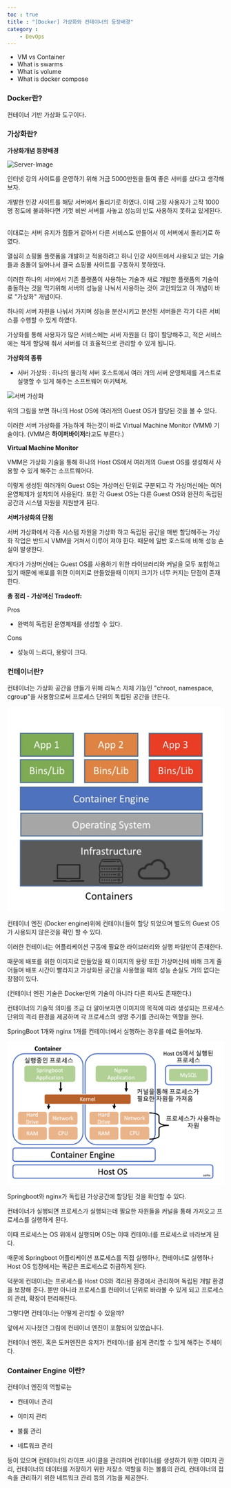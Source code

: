 ```yaml
---
toc : true
title : "[Docker] 가상화와 컨테이너의 등장배경"
category : 
    - DevOps
---
```

- VM vs Container
- What is swarms
- What is volume
- What is docker compose

### Docker란?
컨테이너 기반 가상화 도구이다.

### 가상화란?
**가상화개념 등장배경**

![Server-Image](https://encrypted-tbn0.gstatic.com/images?q=tbn:ANd9GcQDcG0TtA23AezEeiHhkl-17fuVmbNdW58KYXINpJjkvZkwHN02x4Z0shwhtP-BwbnUI6U&usqp=CAU)

인터넷 강의 사이트를 운영하기 위해 거금 5000만원을 들여 좋은 서버를 샀다고 생각해보자.

개발한 인강 사이트를 해당 서버에서 돌리기로 하였다. 이때 고정 사용자가 고작 1000명 정도에 불과하다면 기껏 비싼 서버를 사놓고 성능의 반도 사용하지 못하고 있게된다.

<br>
이대로는 서버 유지가 힘들거 같아서 다른 서비스도 만들어서 이 서버에서 돌리기로 하였다.

열심히 쇼핑몰 플랫폼을 개발하고 적용하려고 하니 인강 사이트에서 사용되고 있는 기술들과 충돌이 일어나서 결국 쇼핑몰 사이트를 구동하지 못하였다.

이러한 하나의 서버에서 기존 플랫폼이 사용하는 기술과 새로 개발한 플랫폼의 기술이 충돌하는 것을 막기위해 서버의 성능을 나눠서 사용하는 것이 고안되었고 이 개념이 바로 "가상화" 개념이다.

하나의 서버 자원을 나눠서 가지며 성능을 분산시키고 분산된 서버들은 각기 다른 서비스를 수행할 수 있게 하였다.

가상화를 통해 사용자가 많은 서비스에는 서버 자원을 더 많이 할당해주고, 적은 서비스에는 적게 할당해 줘서 서버를 더 효율적으로 관리할 수 있게 됩니다.

**가상화의 종류**

- 서버 가상화 : 하나의 물리적 서버 호스트에서 여러 개의 서버 운영체제를 게스트로 실행할 수 있게 해주는 소프트웨어 아키텍쳐.

![서버 가상화](https://i2.wp.com/thinkground.studio/wp-content/uploads/2019/04/190414_Hosted-Virtualization-Architecture.png?resize=768%2C716&ssl=1)

위의 그림을 보면 하나의 Host OS에 여러개의 Guest OS가 할당된 것을 볼 수 있다.

이러한 서버 가상화를 가능하게 하는것이 바로 Virtual Machine Monitor $($VMM) 기술이다. $($VMM은 **하이퍼바이저**라고도 부른다.)

**Virtual Machine Monitor**

VMM은 가상화 기술을 통해 하나의 Host OS에서 여러개의 Guest OS를 생성해서 사용할 수 있게 해주는 소프트웨어다.

이렇게 생성된 여러개의 Guest OS는 가상머신 단위로 구분되고 각 가상머신에는 여러 운영체제가 설치되어 사용된다. 또한 각 Guest OS는 다른 Guest OS와 완전히 독립된 공간과 시스템 자원을 지원받게 된다.

**서버가상화의 단점**

서버 가상화에서 각종 시스템 자원을 가상화 하고 독립된 공간을 매번 할당해주는 가상화 작업은 반드시 VMM을 거쳐서 이루어 져야 한다. 때문에 일반 호스트에 비해 성능 손실이 발생한다.

게다가 가상머신에는 Guest OS를 사용하기 위한 라이브러리와 커널을 모두 포함하고 있기 때문에 배포를 위한 이미지로 만들었을때 이미지 크기가 너무 커지는 단점이 존재한다.

**총 정리 - 가상머신 Tradeoff:**

Pros

- 완벽히 독립된 운영체제를 생성할 수 있다.

Cons

- 성능이 느리다, 용량이 크다.

### 컨테이너란?

컨테이너는 가상화 공간을 만들기 위해 리눅스 자체 기능인 "chroot, namespace, cgroup"을 사용함으로써 프로세스 단위의 독립된 공간을 만든다.

![container](/assets/images/Back_End/container.png)

컨테이너 엔진 $($Docker engine)위에 컨테이너들이 할당 되었으며 별도의 Guest OS가 사용되지 않은것을 확인 할 수 있다.

이러한 컨테이너는 어플리케이션 구동에 필요한 라이브러리와 실행 파일만이 존재한다.

때문에 배포를 위한 이미지로 만들었을 때 이미지의 용량 또한 가상머신에 비해 크게 줄어들며 배포 시간이 빨라지고 가상화된 공간을 사용했을 때의 성능 손실도 거의 없다는 장점이 있다.

$($컨테이너 엔진 기술은 Docker만의 기술이 아니라 다른 회사도 존재한다.)

컨테이너의 기술적 의미를 조금 더 알아보자면 이미지의 목적에 따라 생성되는 프로세스 단위의 격리 환경을 제공하며 각 프로세스의 생명 주기를 관리하는 역할을 한다.

SpringBoot 1개와 nginx 1개를 컨테이너에서 실행하는 경우를 예로 들어보자.

![process](/assets/images/Back_End/dockerProccess.png)

Springboot와 nginx가 독립된 가상공간에 할당된 것을 확인할 수 있다.

컨테이너가 실행되면 프로세스가 실행되는데 필요한 자원들을 커널을 통해 가져오고 프로세스를 실행하게 된다.

이때 프로세스는 OS 위에서 실행되며 OS는 이때 컨테이너를 프로세스로 바라보게 된다.

때문에 Springboot 어플리케이션 프로세스를 직접 실행하나, 컨테이너로 실행하나 Host OS 입장에서는 똑같은 프로세스로 취급하게 된다.

덕분에 컨테이너는 프로세스를 Host OS와 격리된 환경에서 관리하며 독립된 개발 환경을 보장해 준다. 뿐만 아니라 프로세스를 컨테이너 단위로 바라볼 수 있게 되고 프로세스의 관리, 확장이 편리해진다.

그렇다면 컨테이너는 어떻게 관리할 수 있을까?

앞에서 지나쳤던 그림에 컨테이너 엔진이 포함되어 있었습니다.

컨테이너 엔진, 혹은 도커엔진은 유저가 컨테이너를 쉽게 관리할 수 있게 해주는 주체이다.

### Container Engine 이란?

컨테이너 엔진의 역할로는

- 컨테이너 관리

- 이미지 관리

- 불륨 관리

- 네트워크 관리

등이 있으며 컨테이너의 라이프 사이클을 관리하며 컨테이너를 생성하기 위한 이미지 관리, 
컨테이너의 데이터를 저장하기 위한 저장소 역할을 하는 볼륨의 관리, 
컨테이너의 접속을 관리하기 위한 네트워크 관리 등의 기능을 제공한다.